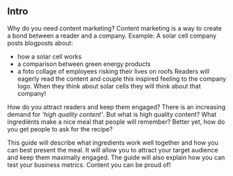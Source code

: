 ## Intro

Why do you need content marketing? Content marketing is a way to create a bond between a reader and a company. 
Example: A solar cell company posts blogposts about: 
- how a solar cell works 
- a comparison between green energy products 
- a foto collage of employees risking their lives on roofs
Readers will eagerly read the content and couple this inspired feeling to the company logo. When they think about solar cells they will think about that company! 

How do you attract readers and keep them engaged? There is an increasing demand for *'high quality content'*. But what is high quality content? What ingrediënts make a nice meal that people will remember? Better yet, how do you get people to ask for the recipe?

This guide will describe what ingredients work well together and how you can best present the meal. It will allow you to attract your target audience and keep them maximally engaged. The guide will also explain how you can test your business metrics. Content you can be proud of!
